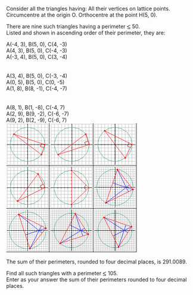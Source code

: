   <p>Consider all the triangles having:    All their vertices on lattice points.  Circumcentre at the origin O.  Orthocentre at the point H(5, 0).  </p>    <p>There are nine such triangles having a perimeter <img src='images/symbol_le.gif' width='10' height='12' alt='&le;' border='0' style='vertical-align:middle;' /> 50.<br />  Listed and shown in ascending order of their perimeter, they are:</p>    <p>    A(-4, 3), B(5, 0), C(4, -3)<br />  A(4, 3), B(5, 0), C(-4, -3)<br />  A(-3, 4), B(5, 0), C(3, -4)<br /><br /><br />  A(3, 4), B(5, 0), C(-3, -4)<br />  A(0, 5), B(5, 0), C(0, -5)<br />  A(1, 8), B(8, -1), C(-4, -7)<br /><br /><br />  A(8, 1), B(1, -8), C(-4, 7)<br />  A(2, 9), B(9, -2), C(-6, -7)<br />  A(9, 2), B(2, -9), C(-6, 7)<br />  <img src="project/images/p_264_TriangleCentres.gif" />    </p>    <p>The sum of their perimeters, rounded to four decimal places, is 291.0089.</p>    <p>Find all such triangles with a perimeter <img src='images/symbol_le.gif' width='10' height='12' alt='&le;' border='0' style='vertical-align:middle;' /> 105.<br />  Enter as your answer the sum of their perimeters rounded to four decimal places.</p>    